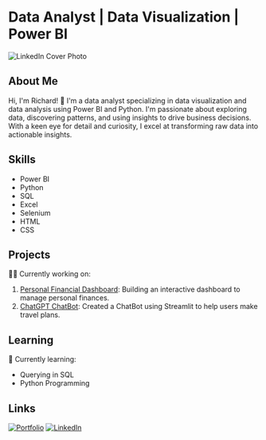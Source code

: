 # Data Analyst | Data Visualization | Power BI

![LinkedIn Cover Photo](https://media.licdn.com/dms/image/D4D16AQGomEPNMnpkcw/profile-displaybackgroundimage-shrink_350_1400/0/1683737899116?e=1695859200&v=beta&t=CmQfhVlqd6yeBazRrSzNz_piopl_u585u2YaTrNIVzc)

## About Me
Hi, I'm Richard! 👋 I'm a data analyst specializing in data visualization and data analysis using Power BI and Python. I'm passionate about exploring data, discovering patterns, and using insights to drive business decisions. With a keen eye for detail and curiosity, I excel at transforming raw data into actionable insights.

## Skills
- Power BI
- Python
- SQL
- Excel
- Selenium
- HTML
- CSS

## Projects
👩‍💻 Currently working on:
1. [Personal Financial Dashboard](https://github.com/RichardParado/personal_finance_dashboard_powerbi): Building an interactive dashboard to manage personal finances.
2. [ChatGPT ChatBot](https://github.com/RichardParado/ChatGPT_ChatBot_streamlit): Created a ChatBot using Streamlit to help users make travel plans.

## Learning
🧠 Currently learning:
- Querying in SQL
- Python Programming

## Links
[![Portfolio](https://img.shields.io/badge/portfolio-000?style=for-the-badge&logo=ko-fi&logoColor=white)](https://richardparado.github.io/personal_website/)
[![LinkedIn](https://img.shields.io/badge/linkedin-0A66C2?style=for-the-badge&logo=linkedin&logoColor=white)](https://www.linkedin.com/in/richardparado/)
